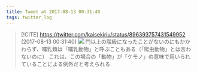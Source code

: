 ```yaml
---
title: Tweet at 2017-08-13 00:31:40
tags: twitter_log
---
```


> [!CITE] https://twitter.com/kaisekiriu/status/896393757431549952 (2017-08-13 00:31:40)
> ![](https://twitter.com/kaisekiriu/status/896393757431549952)
> 門以上の階級になったことがないのにもかかわらず、哺乳類は「哺乳動物」と呼ぶこともある（「爬虫動物」とは言わないのに）
> これは、この場合の「動物」が「ケモノ」の意味で用いられていることによる例外だと考えられる
